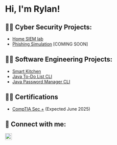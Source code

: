 <h1>Hi, I'm Rylan! 

<h2>👨‍💻 Cyber Security Projects:</h2>

- [Home SIEM lab](https://github.com/RylanCraig/HomeSIEMLab)
- [Phishing Simulation](https://github.com/RylanCraig/) [COMING SOON]

<h2>👨‍💻 Software Engineering Projects:</h2>

- [Smart Kitchen](https://github.com/RylanCraig/Smart_Kitchen)
- [Java To-Do List CLI](https://github.com/RylanCraig/Java-ToDoList-CLI)
- [Java Password Manager CLI](https://github.com/RylanCraig/Java-PasswordManager)




<h2>👨‍💻 Certifications</h2>

- [CompTIA Sec +](https://github.com/RylanCraig/) (Expected June 2025)





<h2> 🤳 Connect with me:</h2>

[<img align="left" alt="RylanCraig | LinkedIn" width="22px" src="https://cdn.jsdelivr.net/npm/simple-icons@v3/icons/linkedin.svg" />][linkedin]




[linkedin]: www.linkedin.com/in/rylan-craig

<!--


Here are some ideas to get you started:

- 🔭 I’m currently working on ...
- 🌱 I’m currently learning ...
- 👯 I’m looking to collaborate on ...
- 🤔 I’m looking for help with ...
- 💬 Ask me about ...
- 📫 How to reach me: ...
- 😄 Pronouns: ...
- ⚡ Fun fact: ...
-->
